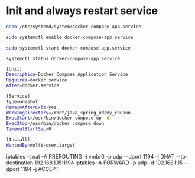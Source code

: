 
# Init and always restart service
```bash
nano /etc/systemd/system/docker-compose-app.service
```

```bash
sudo systemctl enable docker-compose-app.service
```

```bash
sudo systemctl start docker-compose-app.service
```

```bash
systemctl status docker-compose-app.service
```

```bash
[Unit]
Description=Docker Compose Application Service
Requires=docker.service
After=docker.service

[Service]
Type=oneshot
RemainAfterExit=yes
WorkingDirectory=/root/java_spring_udemy_coupon
ExecStart=/usr/bin/docker compose up -d
ExecStop=/usr/bin/docker compose down
TimeoutStartSec=0

[Install]
WantedBy=multi-user.target
```



iptables -t nat -A PREROUTING -i vmbr0 -p udp --dport 1194 -j DNAT --to-destination 192.168.1.15:1194 iptables -A FORWARD -p udp -d 192.168.1.15 --dport 1194 -j ACCEPT